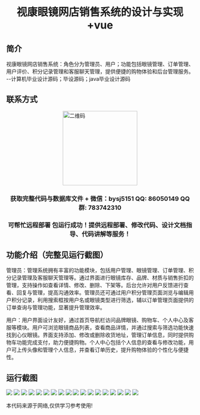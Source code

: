 <p><h1 align="center">视康眼镜网店销售系统的设计与实现+vue</h1></p>

## 简介
视康眼镜网店销售系统：角色分为管理员、用户；功能包括眼镜管理、订单管理、用户评价、积分记录管理和客服聊天管理，提供便捷的购物体验和后台管理服务。    --计算机毕业设计源码；毕设源码；java毕业设计源码


## 联系方式
<img src="https://bs-1329754181.cos.ap-shanghai.myqcloud.com/wx.jpg" alt="二维码" style="display: block; margin: 0 auto;" width="200px">
<p><h3 align="center">获取完整代码与数据库文件 + 微信：bysj5151 QQ: 86050149 QQ群: 783742310</h3></p>
<p><h3 align="center">可帮忙远程部署 包运行成功！提供远程部署、修改代码、设计文档指导、代码讲解等服务！</h3></p>

## 功能介绍（完整见运行截图）
管理员：管理系统拥有丰富的功能模块，包括用户管理、眼镜管理、订单管理、积分记录管理及客服聊天管理等。通过界面进行眼镜库存、品牌、材质与销售折扣的管理，支持操作如查看详情、修改、删除、下架等。后台允许对用户反馈进行查看、回复与管理，提高沟通效率。管理员还可通过用户积分管理页面浏览与编辑用户积分记录，利用搜索框按用户名或眼镜类型进行筛选，辅以订单管理页面提供的订单查询与管理功能，显著提升管理效率。

用户：用户界面设计友好，通过首页导航栏访问品牌眼镜、购物车、个人中心及客服等模块。用户可浏览眼镜商品列表，查看商品详情，并通过搜索与筛选功能快速找到心仪眼镜。界面支持添加、修改或删除收货地址，管理订单信息，同时提供购物车功能完成支付，助力便捷购物。个人中心包括个人信息的查看与修改功能，用户可上传头像和管理个人信息，并查看订单历史，提升购物体验的个性化与便捷性。


## 运行截图
![](https://bs-1329754181.cos.ap-shanghai.myqcloud.com/ssm/ShiKangEyeGlassesShopSystem/img/001.jpg)
![](https://bs-1329754181.cos.ap-shanghai.myqcloud.com/ssm/ShiKangEyeGlassesShopSystem/img/002.jpg)
![](https://bs-1329754181.cos.ap-shanghai.myqcloud.com/ssm/ShiKangEyeGlassesShopSystem/img/003.jpg)
![](https://bs-1329754181.cos.ap-shanghai.myqcloud.com/ssm/ShiKangEyeGlassesShopSystem/img/004.jpg)
![](https://bs-1329754181.cos.ap-shanghai.myqcloud.com/ssm/ShiKangEyeGlassesShopSystem/img/005.jpg)
![](https://bs-1329754181.cos.ap-shanghai.myqcloud.com/ssm/ShiKangEyeGlassesShopSystem/img/006.jpg)
![](https://bs-1329754181.cos.ap-shanghai.myqcloud.com/ssm/ShiKangEyeGlassesShopSystem/img/007.jpg)
![](https://bs-1329754181.cos.ap-shanghai.myqcloud.com/ssm/ShiKangEyeGlassesShopSystem/img/008.jpg)
![](https://bs-1329754181.cos.ap-shanghai.myqcloud.com/ssm/ShiKangEyeGlassesShopSystem/img/009.jpg)
![](https://bs-1329754181.cos.ap-shanghai.myqcloud.com/ssm/ShiKangEyeGlassesShopSystem/img/010.jpg)
![](https://bs-1329754181.cos.ap-shanghai.myqcloud.com/ssm/ShiKangEyeGlassesShopSystem/img/011.jpg)
![](https://bs-1329754181.cos.ap-shanghai.myqcloud.com/ssm/ShiKangEyeGlassesShopSystem/img/012.jpg)
![](https://bs-1329754181.cos.ap-shanghai.myqcloud.com/ssm/ShiKangEyeGlassesShopSystem/img/013.jpg)
![](https://bs-1329754181.cos.ap-shanghai.myqcloud.com/ssm/ShiKangEyeGlassesShopSystem/img/014.jpg)
![](https://bs-1329754181.cos.ap-shanghai.myqcloud.com/ssm/ShiKangEyeGlassesShopSystem/img/015.jpg)
![](https://bs-1329754181.cos.ap-shanghai.myqcloud.com/ssm/ShiKangEyeGlassesShopSystem/img/016.jpg)
![](https://bs-1329754181.cos.ap-shanghai.myqcloud.com/ssm/ShiKangEyeGlassesShopSystem/img/017.jpg)
![](https://bs-1329754181.cos.ap-shanghai.myqcloud.com/ssm/ShiKangEyeGlassesShopSystem/img/018.jpg)

<p>本代码来源于网络,仅供学习参考使用!</p>
